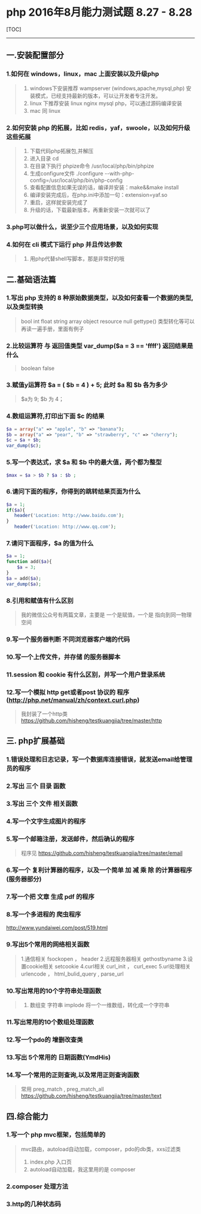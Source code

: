﻿# php 2016年8月能力测试题  8.27 - 8.28


[TOC]


------
## 一.安装配置部分
### 1.如何在 windows，linux，mac 上面安装以及升级php
> 1. windows下安装推荐 wampserver (windows,apache,mysql,php) 安装模式，已经支持最新的版本，可以让开发者专注开发。
> 2. linux 下推荐安装 linux nginx mysql php，可以通过源码编译安装
> 3. mac 同 linux 



### 2.如何安装 php 的拓展，比如 redis，yaf，swoole，以及如何升级这些拓展
> 1. 下载代码php拓展包,并解压
> 2. 进入目录 cd 
> 3. 在目录下执行 phpize命令 /usr/local/php/bin/phpize
> 4. 生成configure文件 ./configure --with-php-config=/usr/local/php/bin/php-config
> 5. 查看配置信息如果无误的话，编译并安装：make&&make install
> 6. 编译安装完成后，在php.ini中添加一句：extension=yaf.so
> 7. 重启，这样就安装完成了
> 8. 升级的话，下载最新版本，再重新安装一次就可以了

### 3.php可以做什么，说至少三个应用场景，以及如何实现
### 4.如何在 cli 模式下运行 php 并且传达参数
> 1. 用php代替shell写脚本，那是非常好的哦


## 二.基础语法篇
### 1.写出 php 支持的 8 种原始数据类型，以及如何查看一个数据的类型,以及类型转换
> bool int float string array object resource null
> gettype()
> 类型转化等可以再读一遍手册，里面有例子


### 2.比较运算符 与 返回值类型 var_dump($a = 3 == 'ffff') 返回结果是什么
> boolean false

### 3.赋值y运算符 $a = ( $b = 4 ) + 5;  此时 $a 和 $b 各为多少
> $a为 9; $b 为 4；

### 4.数组运算符,打印出下面 $c 的结果
```php
$a = array("a" => "apple", "b" => "banana");
$b = array("a" => "pear", "b" => "strawberry", "c" => "cherry");
$c = $a + $b; 
var_dump($c); 
```
### 5.写一个表达式，求 $a 和 $b 中的最大值，两个都为整型
```php
$max = $a > $b ? $a : $b ;
```

### 6.请问下面的程序，你得到的跳转结果页面为什么
```php
$a = 1;
if($a){
   header('Location: http://www.baidu.com');
}
   header('Location: http://www.qq.com');
```
### 7.请问下面程序，$a 的值为什么
```php
$a = 1;
function add($a){
    $a = 3;
}
$a = add($a);
var_dump($a);
```
### 8.引用和赋值有什么区别
> 我的微信公众号有两篇文章，主要是 一个是赋值，一个是 指向到同一物理空间

### 9.写一个服务器判断 不同浏览器客户端的代码


### 10.写一个上传文件，并存储 的服务器脚本

### 11.session 和 cookie 有什么区别，并写一个用户登录系统


### 12.写一个模拟 http get或者post 协议的 程序 (http://php.net/manual/zh/context.curl.php)
> 我封装了一个http类 https://github.com/hisheng/testkuangjia/tree/master/http


## 三. php扩展基础
### 1.错误处理和日志记录，写一个数据库连接错误，就发送email给管理员的程序
### 2.写出 三个 目录 函数
### 3.写出 三个 文件 相关函数
### 4.写一个文字生成图片的程序
### 5.写一个邮箱注册，发送邮件，然后确认的程序
> 程序见 https://github.com/hisheng/testkuangjia/tree/master/email

### 6.写一个 复利计算器的程序，以及一个简单 加 减 乘 除 的计算器程序(服务器部分)
### 7.写一个把 文章 生成 pdf 的程序
### 8.写一个多进程的 爬虫程序
http://www.yundaiwei.com/post/519.html
### 9.写出5个常用的网络相关函数
> 1.通信相关  fsockopen ， header
> 2.远程服务器相关 gethostbyname
> 3.设置cookie相关  setcookie
> 4.curl相关 curl_init ， curl_exec
> 5.url处理相关 urlencode ， html_bulid_query , parse_url

### 10.写出常用的10个字符串处理函数
> 1. 数组变 字符串 implode 将一个一维数组，转化成一个字符串

### 11.写出常用的10个数组处理函数

### 12.写一个pdo的 增删改查类

### 13.写出 5个常用的 日期函数(YmdHis)

### 14.写一个常用的正则查询,以及常用正则查询函数
> 常用 preg_match , preg_match_all
> https://github.com/hisheng/testkuangjia/tree/master/text




## 四.综合能力
### 1.写一个 php mvc框架，包括简单的
> mvc路由，autoload自动加载，composer，pdo的db类，xxs过滤类
> 1. index.php  入口页
> 2. autoload自动加载，我这里用的是 composer


### 2.composer 处理方法

### 3.http的几种状态码
